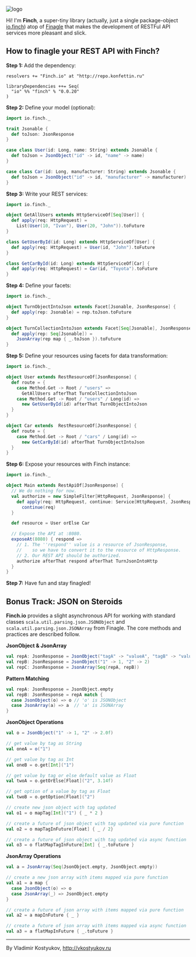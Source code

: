 ![logo](https://raw.github.com/vkostyukov/finch/master/finch-logo.png) 

Hi! I'm **Finch**, a super-tiny library (actually, just a single package-object
[io.finch](https://github.com/vkostyukov/finch/blob/master/src/main/scala/io/finch/package.scala))
atop of [Finagle](http://twitter.github.io/finagle) that makes the development of RESTFul
API services more pleasant and slick.

How to finagle your REST API with Finch?
----------------------------------------

**Step 1:** Add the dependency:

```
resolvers += "Finch.io" at "http://repo.konfettin.ru"

libraryDependencies ++= Seq(
  "io" %% "finch" % "0.0.20"
)
```

**Step 2:** Define your model (optional):
```scala
import io.finch._

trait Jsonable {
  def toJson: JsonResponse
}

case class User(id: Long, name: String) extends Jsonable {
  def toJson = JsonObject("id" -> id, "name" -> name)
}

case class Car(id: Long, manufacturer: String) extends Jsonable {
  def toJson = JsonObject("id" -> id, "manufacturer" -> manufacturer)
}
```

**Step 3:** Write your REST services:

```scala
import io.finch._

object GetAllUsers extends HttpServiceOf[Seq[User]] {
  def apply(req: HttpRequest) =
    List(User(10, "Ivan"), User(20, "John")).toFuture
}

class GetUserById(id: Long) extends HttpServiceOf[User] {
  def apply(req: HttpRequest) = User(id, "John").toFuture
}

class GetCarById(id: Long) extends HttpServiceOf[Car] {
  def apply(req: HttpRequest) = Car(id, "Toyota").toFuture
}
```

**Step 4:** Define your facets:

```scala
import io.finch._

object TurnObjectIntoJson extends Facet[Jsonable, JsonResponse] {
  def apply(rep: Jsonable) = rep.toJson.toFuture
}

object TurnCollectionIntoJson extends Facet[Seq[Jsonable], JsonResponse] {
  def apply(rep: Seq[Jsonable]) =
    JsonArray(rep map { _.toJson }).toFuture
}
```

**Step 5:** Define your resources using facets for data transformation:
```scala
import io.finch._

object User extends RestResourceOf[JsonResponse] {
  def route = {
    case Method.Get -> Root / "users" =>
      GetAllUsers afterThat TurnCollectionIntoJson
    case Method.Get -> Root / "users" / Long(id) =>
      new GetUserById(id) afterThat TurnObjectIntoJson
  }
}

object Car extends  RestResourceOf[JsonResponse] {
  def route = {
    case Method.Get -> Root / "cars" / Long(id) =>
      new GetCarById(id) afterThat TurnObjectIntoJson
  }
}
```

**Step 6:** Expose your resources with Finch instance:

```scala
import io.finch._

object Main extends RestApiOf[JsonResponse] {
  // We do nothing for now.
  val authorize = new SimpleFilter[HttpRequest, JsonResponse] {
    def apply(req: HttpRequest, continue: Service[HttpRequest, JsonResponse]) =
      continue(req)
  }

  def resource = User orElse Car

  // Expose the API at :8080.
  exposeAt(8080) { respond =>
    // 1. The ''respond'' value is a resource of JsonResponse,
    //    so we have to convert it to the resource of HttpResponse.
    // 2. Our REST API should be authorized.
    authorize afterThat respond afterThat TurnJsonIntoHttp
  }
}
```

**Step 7:** Have fun and stay finagled!

Bonus Track: JSON on Steroids
-----------------------------

**Finch.io** provides a slight asynchronous API for working with standard classes `scala.util.parsing.json.JSONObject` and `scala.util.parsing.json.JSONArray` from Finagle. The core methods and practices are described follow.

**JsonObject & JsonArray**
```scala
val repA: JsonResponse = JsonObject("tagA" -> "valueA", "tagB" -> "valueB")
val repB: JsonResponse = JsonObject("1" -> 1, "2" -> 2)
val repC: JsonResponse = JsonArray(Seq(repA, repB)) 
```

**Pattern Matching**
```scala
val repA: JsonResponse = JsonObject.empty
val repB: JsonResponse = repA match {
  case JsonObject(o) => o // 'o' is JSONObject
  case JsonArray(a) => a  // 'a' is JSONArray
}
```

**JsonObject Operations**
```scala
val o = JsonObject("1" -> 1, "2" -> 2.0f)

// get value by tag as String
val oneA = o("1")

// get value by tag as Int
val oneB = o.get[Int]("1")

// get value by tag or else default value as Float
val twoA = o.getOrElse[Float]("2", 3.14f)

// get option of a value by tag as Float
val twoB = o.getOption[Float]("2")

// create new json object with tag updated
val o1 = o mapTag[Int]("1") { _ * 2 }

// create a future of json object with tag updated via pure function
val o2 = o mapTagInFuture[Float] { _ / 2} 

// create a future of json object with tag updated via async function
val o3 = o flatMapTagInFuture[Int] { _.toFuture } 
```

**JsonArray Operations**
```scala
val a = JsonArray(Seq(JsonObject.empty, JsonObject.empty))

// create a new json array with items mapped via pure function
val a1 = a map {
  case JsonObject(o) => o
  case JsonArray(_) => JsonObject.empty
}

// create a future of json array with items mapped via pure function
val a2 = a mapInFuture { _ }

// create a future of json array with items mapped via async function
val a3 = a flatMapInFuture { _.toFuture }
```

----
By Vladimir Kostyukov, http://vkostyukov.ru
